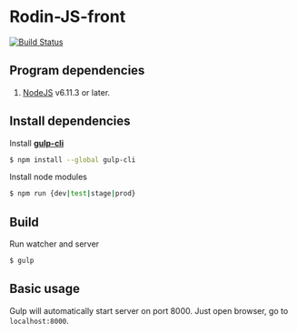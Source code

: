 # Rodin-JS-front

[![Build Status](http://qa.rodin.io/buildStatus/icon?job=Front-End-Protractor)](http://qa.rodin.io/job/Front-End-Protractor/)

## Program dependencies
1. [NodeJS](https://nodejs.org/en/) v6.11.3 or later.

## Install dependencies
Install [**gulp-cli**](https://github.com/gulpjs/gulp/blob/master/docs/getting-started.md)
```sh
$ npm install --global gulp-cli
```
Install node modules
```sh
$ npm run {dev|test|stage|prod}
```

## Build
Run watcher and server
```sh
$ gulp
```

## Basic usage
Gulp will automatically start server on port 8000. Just open browser, go to ```localhost:8000```.
